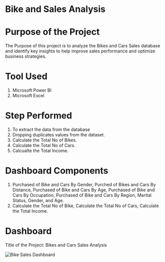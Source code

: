 # Bike and Sales Analysis
# Purpose of the Project
The Purpose of this project is to analyze the Bikes and Cars Sales database and identify key insights to help improve sales performance and optimize business strategies.
# Tool Used
1. Microsoft Power BI
2. Microsoft Excel
# Step Performed
1. To extract the data from the database
2. Dropping duplicates values from the dataset.
3. Calculate the Total No of Bikes.
4. Calculate the Total No of Cars.
5. Calcualte the Total Income.
# Dashboard Components
1. Purchased of Bike and Cars By Gender, Purched of Bikes and Cars By Distance, Purchased of Bike and Cars By Age, Purchased of Bike and Cars By Occupation, Purchased of Bike and Cars By Region, Marital Status, Gender, and Age.
2. Calculate the Total No of Bike, Calculate the Total No of Cars, Calculate the Total Income.
# Dashboard
Title of the Project: Bikes and Cars Sales Analysis

![Bike Sales Dashboard](https://github.com/NareshBhokre/Bike-and-Sales-Analysis/assets/145337969/99965488-98f3-47f6-8fa4-561d2ae016e7)
